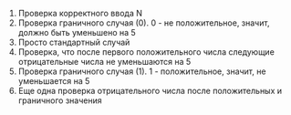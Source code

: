 1) Проверка корректного ввода N
2) Проверка граничного случая (0). 0 - не положительное, значит, должно быть уменьшено на 5
3) Просто стандартный случай
4) Проверка, что после первого положительного числа следующие отрицательные числа не уменьшаются на 5
5) Проверка граничного случая (1). 1 - положительное, значит, не уменьшается на 5
6) Еще одна проверка отрицательного числа после положительных и граничного значения

